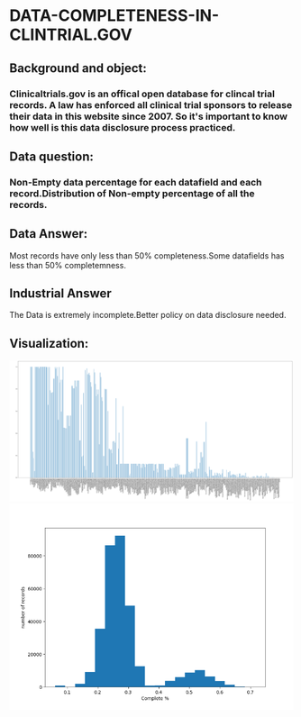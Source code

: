 # DATA-COMPLETENESS-IN-CLINTRIAL.GOV
## Background and object:
### Clinicaltrials.gov is an offical open database for clincal trial records. A law has enforced all clinical trial sponsors to release their data in this website since 2007. So it's important to know how well is this data disclosure process practiced.
## Data question:
### Non-Empty data percentage for each datafield and each record.Distribution of Non-empty percentage of all the records.
## Data Answer:
Most records have only less than 50% completeness.Some datafields has less than 50% completemness.
## Industrial Answer
The Data is extremely incomplete.Better policy on data disclosure needed.
## Visualization:
![!](https://github.com/jerryyao120-ndd/DAF-MINI-PROJECT4-DATA-COMPLETENESS-IN-CLINTRIAL.GOV/blob/master/PJ0.png)
![1](https://github.com/jerryyao120-ndd/DAF-MINI-PROJECT4-DATA-COMPLETENESS-IN-CLINTRIAL.GOV/blob/master/PJ1.png)
